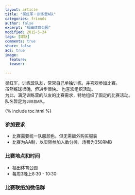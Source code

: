 ```yaml
---
layout: article
title: "吴红军－训练营A队"
categories: friends
author: false
excerpt: "福田体育公园"
modified: 2015-5-24
tags: [球队]
comments: true
share: false
ads: true
image:
  feature: 
  teaser: 
  
---
```


吴红军，训练营队友，常常自己单独训练，并喜欢参加比赛。   
虽然练球很晚，但进步很快。 也喜欢组织活动。    
为此，满足训练营的队友的比赛需求，特地组织了固定的比赛活动。    
队名暂定为`训练营A队`。

{% include toc.html %}

### 参加要求
- 比赛需要统一队服颜色，但无需额外购买服装
- 比赛为AA制，以实际参加人数分摊，场费为350RMB

### 比赛地点和时间
- 福田体育公园
- 每周3晚上8:30 - 10:30

### 比赛联络加微信群




